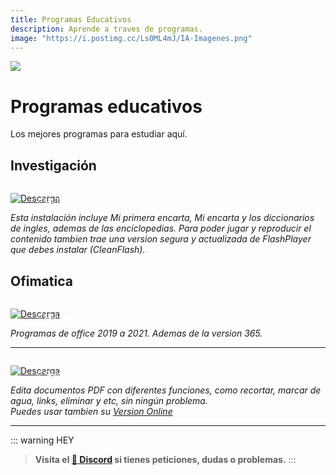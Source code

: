 ```yaml
---
title: Programas Educativos
description: Aprende a traves de programas.
image: "https://i.postimg.cc/Ls0ML4mJ/IA-Imagenes.png"
---
```

![](https://i.postimg.cc/XvPpnnSK/IA-Imagenes-1.png)
# Programas educativos
Los mejores programas para estudiar aquí.

## Investigación

<a href="https://drive.google.com/drive/folders/1PbGTQgpE1h_fR5rZrlukKt5xDWNprd0T?usp=drive_link" target="_blank">
 <div style="position: relative; padding-top: 1em">
   <p style="position: absolute; top: 5px; left: 20px; font-size: 14px; color: white; text-indent: 20px">⭐ Mi Encarta 2009</p>
   <img src="https://i.postimg.cc/RZPvRHhg/Mini-Descarga.png" alt="Descarga" />
 </div>
</a>

*Esta instalación incluye Mi primera encarta, Mi encarta y los diccionarios de ingles, ademas de las enciclopedias.*
*Para poder jugar y reproducir el contenido tambien trae una version segura y actualizada de FlashPlayer que debes instalar (CleanFlash).* 

## Ofimatica 

<a href="/Tutoriales/Win-O365">
 <div style="position: relative; padding-top: 1em">
   <p style="position: absolute; top: 5px; left: 20px; font-size: 14px; color: white; text-indent: 20px">⭐ Microsoft Office</p>
   <img src="https://i.postimg.cc/RZPvRHhg/Mini-Descarga.png" alt="Descarga" />
 </div>
</a>

*Programas de office 2019 a 2021. Ademas de la version 365.* 

---

<a href="https://buzzheavier.com/f/GKqCE7YL8AA=">
 <div style="position: relative; padding-top: 1em">
   <p style="position: absolute; top: 5px; left: 20px; font-size: 14px; color: white; text-indent: 20px">⭐ Sejda PDF Editor</p>
   <img src="https://i.postimg.cc/RZPvRHhg/Mini-Descarga.png" alt="Descarga" />
 </div>
</a>

*Edita documentos PDF con diferentes funciones, como recortar, marcar de agua, links, eliminar y etc, sin ningún problema.*     
*Puedes usar tambien su [Version Online](https://www.sejda.com/pdf-editor)*

---

::: warning HEY
> **Visita el [🚀 Discord](https://discord.gg/cua9Qvfvz5) si tienes peticiones, dudas o problemas.**
:::
